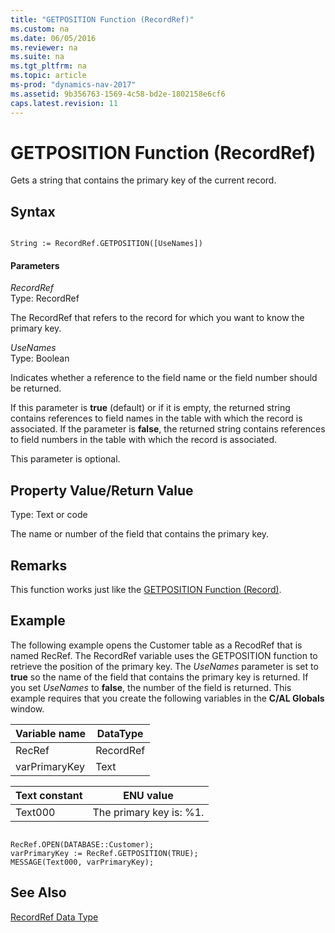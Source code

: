 ```yaml
---
title: "GETPOSITION Function (RecordRef)"
ms.custom: na
ms.date: 06/05/2016
ms.reviewer: na
ms.suite: na
ms.tgt_pltfrm: na
ms.topic: article
ms-prod: "dynamics-nav-2017"
ms.assetid: 9b356763-1569-4c58-bd2e-1802158e6cf6
caps.latest.revision: 11
---
```

# GETPOSITION Function (RecordRef)
Gets a string that contains the primary key of the current record.  
  
## Syntax  
  
```  
  
String := RecordRef.GETPOSITION([UseNames])  
```  
  
#### Parameters  
 *RecordRef*  
 Type: RecordRef  
  
 The RecordRef that refers to the record for which you want to know the primary key.  
  
 *UseNames*  
 Type: Boolean  
  
 Indicates whether a reference to the field name or the field number should be returned.  
  
 If this parameter is **true** \(default\) or if it is empty, the returned string contains references to field names in the table with which the record is associated. If the parameter is **false**, the returned string contains references to field numbers in the table with which the record is associated.  
  
 This parameter is optional.  
  
## Property Value/Return Value  
 Type: Text or code  
  
 The name or number of the field that contains the primary key.  
  
## Remarks  
 This function works just like the [GETPOSITION Function \(Record\)](GETPOSITION-Function--Record-.md).  
  
## Example  
 The following example opens the Customer table as a RecodRef that is named RecRef. The RecordRef variable uses the GETPOSITION function to retrieve the position of the primary key. The *UseNames* parameter is set to **true** so the name of the field that contains the primary key is returned. If you set *UseNames* to **false**, the number of the field is returned. This example requires that you create the following variables in the **C/AL Globals** window.  
  
|Variable name|DataType|  
|-------------------|--------------|  
|RecRef|RecordRef|  
|varPrimaryKey|Text|  
  
|Text constant|ENU value|  
|-------------------|---------------|  
|Text000|The primary key is: %1.|  
  
```  
  
RecRef.OPEN(DATABASE::Customer);  
varPrimaryKey := RecRef.GETPOSITION(TRUE);  
MESSAGE(Text000, varPrimaryKey);  
```  
  
## See Also  
 [RecordRef Data Type](RecordRef-Data-Type.md)